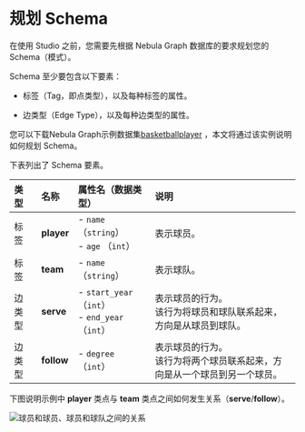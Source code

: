 # 规划 Schema

在使用 Studio 之前，您需要先根据 Nebula Graph 数据库的要求规划您的 Schema（模式）。

 Schema 至少要包含以下要素：

* 标签（Tag，即点类型），以及每种标签的属性。

* 边类型（Edge Type），以及每种边类型的属性。

您可以下载Nebula Graph示例数据集[basketballplayer](https://docs-cdn.nebula-graph.com.cn/dataset/dataset.zip "点击下载") ，本文将通过该实例说明如何规划 Schema。

下表列出了 Schema 要素。

| 类型 | 名称 | 属性名（数据类型） | 说明 |
| :--- | :--- | :---| :--- |
| 标签 |  **player**  | - `name` （`string`） <br>- `age` （`int`）  | 表示球员。  |
| 标签 |   **team** | - `name` （`string`） |  表示球队。 |
| 边类型 |  **serve**  | - `start_year` （`int`） <br> - `end_year` （`int`） | 表示球员的行为。<br>该行为将球员和球队联系起来，方向是从球员到球队。  |
| 边类型 |  **follow**  | - `degree`（`int`）  | 表示球员的行为。<br>该行为将两个球员联系起来，方向是从一个球员到另一个球员。  |

下图说明示例中 **player** 类点与 **team** 类点之间如何发生关系（**serve**/**follow**）。

![球员和球员、球员和球队之间的关系](../figs/st-ug-006-1.png "示例中 player 与 team 的关系")
